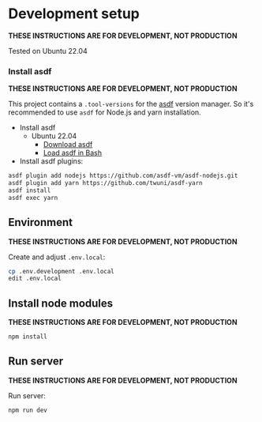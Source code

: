 # Development setup

**THESE INSTRUCTIONS ARE FOR DEVELOPMENT, NOT PRODUCTION**

Tested on Ubuntu 22.04

### Install asdf

**THESE INSTRUCTIONS ARE FOR DEVELOPMENT, NOT PRODUCTION**

This project contains a `.tool-versions` for the [asdf](https://asdf-vm.com/) version manager. So it's recommended to
use `asdf` for Node.js and yarn installation.  

- Install asdf
  - Ubuntu 22.04
    - [Download asdf](https://asdf-vm.com/guide/getting-started.html#_2-download-asdf)
    - [Load asdf in Bash](https://asdf-vm.com/guide/getting-started.html#_3-install-asdf)
- Install asdf plugins:
```bash
asdf plugin add nodejs https://github.com/asdf-vm/asdf-nodejs.git
asdf plugin add yarn https://github.com/twuni/asdf-yarn 
asdf install
asdf exec yarn
```

## Environment

**THESE INSTRUCTIONS ARE FOR DEVELOPMENT, NOT PRODUCTION**

Create and adjust `.env.local`:
```bash
cp .env.development .env.local
edit .env.local
```

## Install node modules

**THESE INSTRUCTIONS ARE FOR DEVELOPMENT, NOT PRODUCTION**

```bash
npm install
```

## Run server

**THESE INSTRUCTIONS ARE FOR DEVELOPMENT, NOT PRODUCTION**

Run server:
```bash
npm run dev
```
